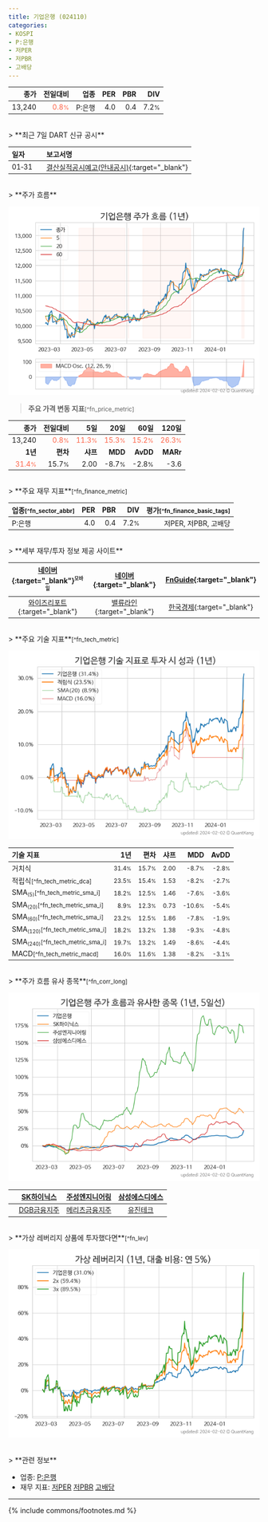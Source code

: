 ```yaml
---
title: 기업은행 (024110)
categories:
- KOSPI
- P:은행
- 저PER
- 저PBR
- 고배당
---
```

| **종가** | **전일대비** | **업종** | **PER** | **PBR** | **DIV** |
| -------: | -----------: | -------: | ------: | ------: | ------: |
| 13,240 | <span style="color: tomato">0.8<small>%</small></span> | P:은행 | 4.0 | 0.4 | 7.2<small>%</small> |

<!-- more -->

<br>
> **최근 7일 DART 신규 공시**<a id="dart"></a>

| **일자** |      | **보고서명** |
| :------- | :--- | :----------- |
| 01&#x2011;31 | | [결산실적공시예고(안내공시)](https://dart.fss.or.kr/dsaf001/main.do?rcpNo=20240131800396){:target="_blank"} |

<br>
> **주가 흐름**<a id="price"></a>

![024110](/stock/images/024110.png)

> **주요 가격 변동 지표**<small>[^fn_price_metric]</small>

| **종가** | **전일대비** | **5일** | **20일** | **60일** | **120일** |
| -------: | -----------: | ------: | -------: | -------: | --------: |
| 13,240 | <span style="color: tomato">0.8<small>%</small></span> | <span style="color: tomato">11.3<small>%</small></span> | <span style="color: tomato">15.3<small>%</small></span> | <span style="color: tomato">15.2<small>%</small></span> | <span style="color: tomato">26.3<small>%</small></span> |
| **1년** | **편차** | **샤프** | **MDD** | **AvDD** | **MARr** |
| <span style="color: tomato">31.4<small>%</small></span> | 15.7<small>%</small> | 2.00 | -8.7<small>%</small> | -2.8<small>%</small> | -3.6 |

<br>
> **주요 재무 지표**<small>[^fn_finance_metric]</small>

| **업종**<small>[^fn_sector_abbr]</small> | **PER** | **PBR** | **DIV** | **평가**<small>[^fn_finance_basic_tags]</small> |
| :--------------------------------------- | ------: | ------: | ------: | ----------------------------------------------: |
| P:은행 | 4.0 | 0.4 | 7.2<small>%</small> | 저PER, 저PBR, 고배당 |

<br>
> **세부 재무/투자 정보 제공 사이트**

| [네이버](https://m.stock.naver.com/domestic/stock/024110/finance/summary){:target="_blank"}<sup><small>모바일</small></sup> | [네이버](https://finance.naver.com/item/coinfo.naver?code=024110){:target="_blank"} | [FnGuide](https://comp.fnguide.com/SVO2/ASP/SVD_Invest.asp?gicode=A024110&MenuYn=Y){:target="_blank"} |
| :---: | :---: | :---: |
| [와이즈리포트](https://comp.wisereport.co.kr/company/c1040001.aspx?cmp_cd=024110){:target="_blank"} | [밸류라인](https://www.valueline.co.kr/finance/summary/024110){:target="_blank"} | [한국경제](https://markets.hankyung.com/stock/024110/financial-summary){:target="_blank"} |

<br>
> **주요 기술 지표**<small>[^fn_tech_metric]</small>


![024110](/stock/images/024110_tech.png)

| **기술 지표** | **1년** | **편차** | **샤프** | **MDD** | **AvDD** |
| :------------ | ------: | -----------: | -------: | ------: | -------: |
| 거치식 | <small>31.4<small>%</small></small> | <small>15.7<small>%</small></small> | <small>2.00</small> | <small>-8.7<small>%</small></small> | <small>-2.8<small>%</small></small> |
| 적립식<small>[^fn_tech_metric_dca]</small> | <small>23.5<small>%</small></small> | <small>15.4<small>%</small></small> | <small>1.53</small> | <small>-8.2<small>%</small></small> | <small>-2.7<small>%</small></small> |
| SMA<small><sub>(5)</sub></small><small>[^fn_tech_metric_sma_i]</small> | <small>18.2<small>%</small></small> | <small>12.5<small>%</small></small> | <small>1.46</small> | <small>-7.6<small>%</small></small> | <small>-3.6<small>%</small></small> |
| SMA<small><sub>(20)</sub></small><small>[^fn_tech_metric_sma_i]</small> | <small>8.9<small>%</small></small> | <small>12.3<small>%</small></small> | <small>0.73</small> | <small>-10.6<small>%</small></small> | <small>-5.4<small>%</small></small> |
| SMA<small><sub>(60)</sub></small><small>[^fn_tech_metric_sma_i]</small> | <small>23.2<small>%</small></small> | <small>12.5<small>%</small></small> | <small>1.86</small> | <small>-7.8<small>%</small></small> | <small>-1.9<small>%</small></small> |
| SMA<small><sub>(120)</sub></small><small>[^fn_tech_metric_sma_i]</small> | <small>18.2<small>%</small></small> | <small>13.2<small>%</small></small> | <small>1.38</small> | <small>-9.3<small>%</small></small> | <small>-4.8<small>%</small></small> |
| SMA<small><sub>(240)</sub></small><small>[^fn_tech_metric_sma_i]</small> | <small>19.7<small>%</small></small> | <small>13.2<small>%</small></small> | <small>1.49</small> | <small>-8.6<small>%</small></small> | <small>-4.4<small>%</small></small> |
| MACD<small>[^fn_tech_metric_macd]</small> | <small>16.0<small>%</small></small> | <small>11.6<small>%</small></small> | <small>1.38</small> | <small>-8.2<small>%</small></small> | <small>-3.1<small>%</small></small> |

<br>
> **주가 흐름 유사 종목**<a id="corr"></a><small>[^fn_corr_long]</small>

![024110](/stock/images/024110_corr.png)

|       | [SK하이닉스](/000660/) | [주성엔지니어링](/036930/) | [삼성에스디에스](/018260/) |
| :---: | :------------------------------------: | :------------------------------------: | :------------------------------------: |
|       | [DGB금융지주](/139130/) | [메리츠금융지주](/138040/) | [유진테크](/084370/) |

<br>
> **가상 레버리지 상품에 투자했다면**<a id="2x"></a><small>[^fn_lev]</small>

![024110](/stock/images/024110_2x.png)

<br>
> **관련 정보**

- 업종: [P:은행](/stats/sector/kospi_업종_은행_종목/)
- 재무 지표: [저PER](/fn/fn_low_per/) [저PBR](/fn/fn_low_pbr/) [고배당](/fn/fn_high_div/)

---
{% include commons/footnotes.md %}